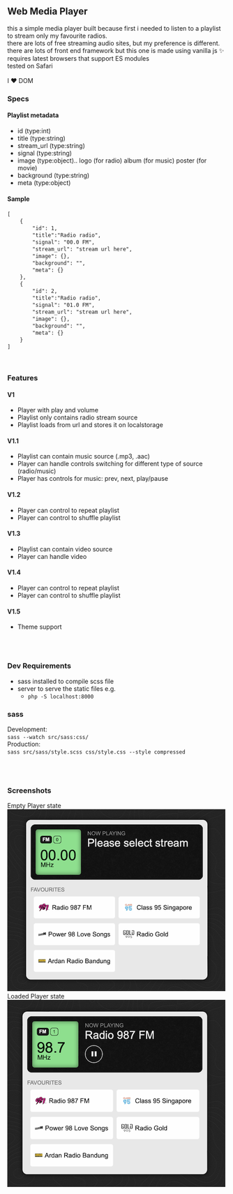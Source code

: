 ## Web Media Player
this a simple media player built because
first i needed to listen to a playlist to stream only my favourite radios.<br>
there are lots of free streaming audio sites, but my preference is different.<br>
there are lots of front end framework but this one is made using vanilla js ✨<br>
requires latest browsers that support ES modules<br>
tested on Safari<br>
<br>
I ❤️ DOM
<br>

### Specs
#### Playlist metadata
* id (type:int)
* title (type:string)
* stream_url (type:string)
* signal (type:string)
* image (type:object)..
    logo (for radio)
    album (for music)
    poster (for movie)
* background (type:string)
* meta (type:object)
#### Sample
```
[
    {
        "id": 1,
        "title":"Radio radio",
        "signal": "00.0 FM",
        "stream_url": "stream url here",
        "image": {},
        "background": "",
        "meta": {}
    },
    {
        "id": 2,
        "title":"Radio radio",
        "signal": "01.0 FM",
        "stream_url": "stream url here",
        "image": {},
        "background": "",
        "meta": {}
    }
]
```
<br>

### Features
#### V1
* Player with play and volume
* Playlist only contains radio stream source
* Playlist loads from url and stores it on localstorage

#### V1.1
* Playlist can contain music source (.mp3, .aac)
* Player can handle controls switching for different type of source (radio/music)
* Player has controls for music: prev, next, play/pause

#### V1.2
* Player can control to repeat playlist
* Player can control to shuffle playlist

#### V1.3
* Playlist can contain video source
* Player can handle video

#### V1.4
* Player can control to repeat playlist
* Player can control to shuffle playlist

#### V1.5
* Theme support

<br><br>
### Dev Requirements
* sass installed to compile scss file
* server to serve the static files e.g.
    * `php -S localhost:8000`

### sass
Development:<br>
`sass --watch src/sass:css/`
<br>
Production:<br>
`sass src/sass/style.scss css/style.css --style compressed`

<br><br>
### Screenshots
Empty Player state<br>
![Empty State](screenshots/empty-state.png "Empty state")
<br>
Loaded Player state<br>
![Loaded State](screenshots/loaded-state.png "Loaded state")
